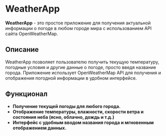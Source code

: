 # WeatherApp

**WeatherApp** - это простое приложение для получения актуальной информации о погоде в любом городе мира с использованием API сайта OpenWeatherMap.

## Описание

WeatherApp позволяет пользователю получить текущую температуру, погодные условия и другие данные о погоде, просто введя название города. Приложение использует OpenWeatherMap API для получения и отображения погодной информации в удобном интерфейсе.

## Функционал
- **Получение текущей погоды для любого города.**
- **Отображение температуры, влажности, скорости ветра и состояния неба (ясно, облачно, дождь и т.д.)**
- **Интерфейс с удобным вводом названия города и мгновенным отображением данных.**
